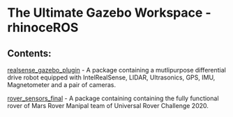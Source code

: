 # The Ultimate Gazebo Workspace - rhinoceROS #

## Contents: 

[realsense_gazebo_plugin](https://github.com/marsrovermanipal/URC_Gazebo_2020/tree/master/rhinoceROS/src/realsense_gazebo_plugin) - A package containing a mutlipurpose differential drive robot equipped with IntelRealSense, LIDAR, Ultrasonics, GPS, IMU, Magnetometer and a pair of cameras.


[rover_sensors_final](https://github.com/marsrovermanipal/URC_Gazebo_2020/tree/master/rhinoceROS/src/rover_sensors_final) - A package containing containing the fully functional rover of Mars Rover Manipal team of Universal Rover Challenge 2020. 
